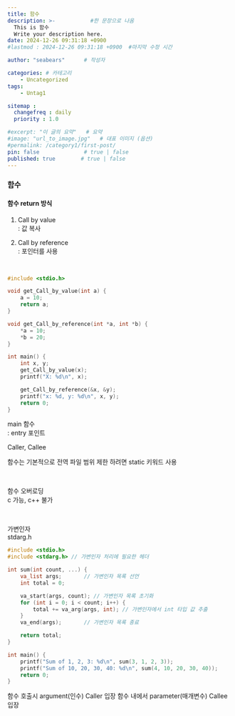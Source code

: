 ```yaml
---
title: 함수
description: >-           #한 문장으로 나옴
  This is 함수
  Write your description here.
date: 2024-12-26 09:31:18 +0900
#lastmod : 2024-12-26 09:31:18 +0900  #마지막 수정 시간

author: "seabears"      # 작성자

categories: # 카테고리
    - Uncategorized  
tags: 
    - Untag1

sitemap :
  changefreq : daily
  priority : 1.0

#excerpt: "이 글의 요약"   # 요약
#image: "url_to_image.jpg"   # 대표 이미지 (옵션)
#permalink: /category1/first-post/
pin: false              # true | false
published: true        # true | false
---
```


### 함수

#### 함수 return 방식

1. Call by value  
  : 값 복사

2. Call by reference  
  : 포인터를 사용  


<br>

```c
#include <stdio.h>

void get_Call_by_value(int a) {
    a = 10;
    return a;
}

void get_Call_by_reference(int *a, int *b) {
    *a = 10;
    *b = 20;
}

int main() {
    int x, y;
    get_Call_by_value(x);
    printf("X: %d\n", x);

    get_Call_by_reference(&x, &y);
    printf("x: %d, y: %d\n", x, y);
    return 0;
}
```


main 함수  
  : entry 포인트


Caller, Callee

함수는 기본적으로 전역
파일 범위 제한 하려면 static 키워드 사용

<br>

함수 오버로딩  
c 가능, c++ 불가


<br>

가변인자  
stdarg.h  


```c
#include <stdio.h>
#include <stdarg.h> // 가변인자 처리에 필요한 헤더

int sum(int count, ...) {
    va_list args;       // 가변인자 목록 선언
    int total = 0;

    va_start(args, count); // 가변인자 목록 초기화
    for (int i = 0; i < count; i++) {
        total += va_arg(args, int); // 가변인자에서 int 타입 값 추출
    }
    va_end(args);       // 가변인자 목록 종료

    return total;
}

int main() {
    printf("Sum of 1, 2, 3: %d\n", sum(3, 1, 2, 3));
    printf("Sum of 10, 20, 30, 40: %d\n", sum(4, 10, 20, 30, 40));
    return 0;
}

```



함수 호출시 argument(인수)  Caller 입장
함수 내에서 parameter(매개변수) Callee 입장

